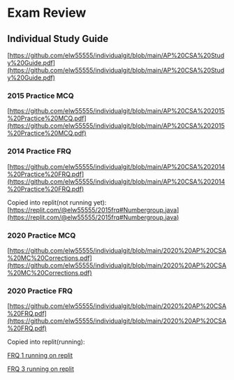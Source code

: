 # Exam Review

## Individual Study Guide

[https://github.com/elw55555/individualgit/blob/main/AP%20CSA%20Study%20Guide.pdf](https://github.com/elw55555/individualgit/blob/main/AP%20CSA%20Study%20Guide.pdf)

### 2015 Practice MCQ

[https://github.com/elw55555/individualgit/blob/main/AP%20CSA%202015%20Practice%20MCQ.pdf](https://github.com/elw55555/individualgit/blob/main/AP%20CSA%202015%20Practice%20MCQ.pdf)

### 2014 Practice FRQ

[https://github.com/elw55555/individualgit/blob/main/AP%20CSA%202014%20Practice%20FRQ.pdf](https://github.com/elw55555/individualgit/blob/main/AP%20CSA%202014%20Practice%20FRQ.pdf)

Copied into replit(not running yet): [https://replit.com/@elw55555/2015frq#Numbergroup.java](https://replit.com/@elw55555/2015frq#Numbergroup.java)

### 2020 Practice MCQ

[https://github.com/elw55555/individualgit/blob/main/2020%20AP%20CSA%20MC%20Corrections.pdf](https://github.com/elw55555/individualgit/blob/main/2020%20AP%20CSA%20MC%20Corrections.pdf)

### 2020 Practice FRQ

[https://github.com/elw55555/individualgit/blob/main/2020%20AP%20CSA%20FRQ.pdf](https://github.com/elw55555/individualgit/blob/main/2020%20AP%20CSA%20FRQ.pdf)

Copied into replit(running):

[FRQ 1 running on replit](https://replit.com/@elw55555/AP-CSA-2020-FRQ-Q1#Main.java)

[FRQ 3 running on replit](https://replit.com/@elw55555/AP-CSA-2020-FRQ-Q3#ProductReview.java)

